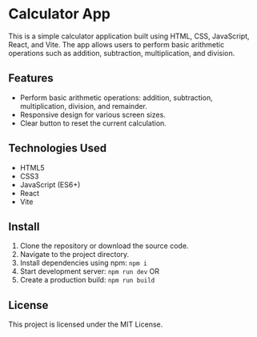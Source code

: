 # Calculator App

This is a simple calculator application built using HTML, CSS, JavaScript, React, and Vite. The app allows users to perform basic arithmetic operations such as addition, subtraction, multiplication, and division.

## Features
- Perform basic arithmetic operations: addition, subtraction, multiplication, division, and remainder.
- Responsive design for various screen sizes.
- Clear button to reset the current calculation.

## Technologies Used
- HTML5
- CSS3
- JavaScript (ES6+)
- React
- Vite

## Install
1. Clone the repository or download the source code.
2. Navigate to the project directory.
3. Install dependencies using npm:
    `npm i`
4. Start development server:
    `npm run dev`
OR
4. Create a production build:
    `npm run build`

## License
This project is licensed under the MIT License.
